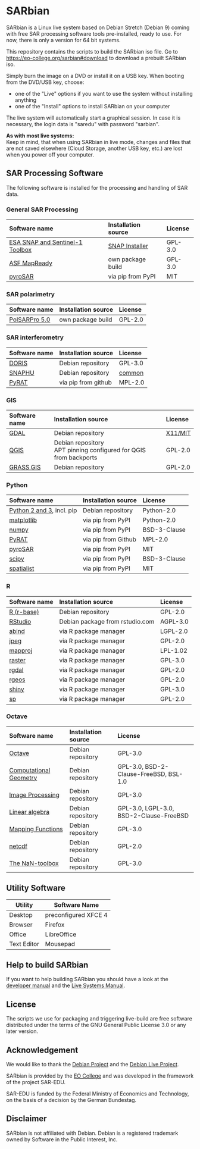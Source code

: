 # SARbian
SARbian is a Linux live system based on Debian Stretch (Debian 9) coming with free SAR processing software tools pre-installed, ready to use.
For now, there is only a version for 64 bit systems.

This repository contains the scripts to build the SARbian iso file.
Go to https://eo-college.org/sarbian#download to download a prebuilt SARbian iso.

Simply burn the image on a DVD or install it on a USB key. When booting from the DVD/USB key, choose:

- one of the "Live" options if you want to use the system without installing anything
- one of the "Install" options to install SARbian on your computer

The live system will automatically start a graphical session. In case it is necessary, the login data is "saredu" with password "sarbian".

**As with most live systems:**  
Keep in mind, that when using SARbian in live mode, changes and files that are not saved elsewhere (Cloud Storage, another USB key, etc.) are lost when you power off your computer.

## SAR Processing Software
The following software is installed for the processing and handling of SAR data.

### General SAR Processing
|Software name|Installation source |License|
|:-----------|:-----------|:-----------------|
|[ESA SNAP and Sentinel-1 Toolbox](http://step.esa.int/main/toolboxes/snap/) | [SNAP Installer](http://step.esa.int/main/download/)| GPL-3.0|
|[ASF MapReady](https://github.com/asfadmin/ASF_MapReady)| own package build|GPL-3.0|
|[pyroSAR](https://github.com/johntruckenbrodt/pyroSAR)| via pip from PyPI|MIT|

### SAR polarimetry
|Software name|Installation source |License|
|:-----------|:-----------|:-----------------|
|[PolSARPro 5.0](https://earth.esa.int/web/polsarpro/home)| own package build| GPL-2.0|

### SAR interferometry
|Software name|Installation source |License|
|:-----------|:-----------|:-----------------|
|[DORIS](http://doris.tudelft.nl/usermanual/index.html)| Debian repository|GPL-3.0|
|[SNAPHU](https://web.stanford.edu/group/radar/softwareandlinks/sw/snaphu/)| Debian repository| [common](http://metadata.ftp-master.debian.org/changelogs/non-free/s/snaphu/snaphu_1.4.2-2_copyright)|
|[PyRAT](https://github.com/birgander2/PyRAT)| via pip from github|MPL-2.0|

### GIS
|Software name|Installation source |License|
|:-----------|:-----------|:-----------------|
|[GDAL](gdal.org)| Debian repository| [X11/MIT](https://trac.osgeo.org/gdal/wiki/FAQGeneral#WhatexactlywasthelicensetermsforGDAL)
|[QGIS](qgis.org)| Debian repository <br> APT pinning configured for QGIS from backports|GPL-2.0|
|[GRASS GIS](https://grass.osgeo.org/)| Debian repository|GPL-2.0|

### Python
|Software name|Installation source |License|
|:-----------|:-----------|:-----------------|
|[Python 2 and 3](python.org), incl. pip| Debian repository|Python-2.0|
|[matplotlib](https://pypi.org/project/matplotlib/)| via pip from PyPI|Python-2.0| 
|[numpy](https://pypi.org/project/numpy/)| via pip from PyPI|BSD-3-Clause|
|[PyRAT](https://github.com/birgander2/PyRAT)| via pip from Github|MPL-2.0|
|[pyroSAR](https://github.com/johntruckenbrodt/pyroSAR)| via pip from PyPI|MIT|
|[scipy](https://pypi.org/project/scipy/)| via pip from PyPI|BSD-3-Clause|
|[spatialist](https://github.com/johntruckenbrodt/spatialist) | via pip from PyPI|MIT|

### R
|Software name|Installation source |License|
|:-----------|:-----------|:-----------------|
|[R (r-base)](https://www.r-project.org/)| Debian repository|GPL-2.0|
|[RStudio](rstudio.com)| Debian package from rstudio.com|AGPL-3.0|
|[abind](https://cran.r-project.org/web/packages/abind/)| via R package manager|LGPL-2.0| 
|[jpeg](https://cran.r-project.org/web/packages/jpeg/)| via R package manager|GPL-2.0|
|[mapproj](https://cran.r-project.org/web/packages/mapproj/)| via R package manager|LPL-1.02|
|[raster](https://cran.r-project.org/web/packages/raster/)| via R package manager|GPL-3.0| 
|[rgdal](https://cran.r-project.org/web/packages/rgdal/)| via R package manager|GPL-2.0| 
|[rgeos](https://cran.r-project.org/web/packages/rgeos)| via R package manager|GPL-2.0| 
|[shiny](https://cran.r-project.org/web/packages/shiny/)| via R package manager|GPL-3.0|
|[sp](https://cran.r-project.org/web/packages/sp/)| via R package manager|GPL-2.0|

### Octave
|Software name|Installation source |License|
|:-----------|:-----------|:-----------------|
|[Octave](https://www.gnu.org/software/octave/) | Debian repository|GPL-3.0|
|[Computational Geometry](https://octave.sourceforge.io/geometry/)| Debian repository|GPL-3.0, BSD-2-Clause-FreeBSD, BSL-1.0|
|[Image Processing](https://octave.sourceforge.io/image/)| Debian repository|GPL-3.0|
|[Linear algebra](https://octave.sourceforge.io/linear-algebra/)| Debian repository|GPL-3.0, LGPL-3.0, BSD-2-Clause-FreeBSD|
|[Mapping Functions](https://octave.sourceforge.io/mapping)| Debian repository|GPL-3.0|
|[netcdf](https://octave.sourceforge.io/netcdf)| Debian repository|GPL-2.0|
|[The NaN-toolbox](https://octave.sourceforge.io/nan)| Debian repository|GPL-3.0|

## Utility Software
|Utility|Software Name |
|-------------|--------------|
|Desktop| preconfigured XFCE 4|
|Browser| Firefox|
|Office | LibreOffice|
|Text Editor| Mousepad|

## Help to build SARbian

If you want to help building SARbian you should have a look at the [developer manual](DEVEL.md)
and the [Live Systems Manual](https://live-team.pages.debian.net/live-manual/html/live-manual/about-manual.en.html).

## License

The scripts we use for packaging and triggering live-build are free software
distributed under the terms of the GNU General Public License 3.0 or any later
version.

## Acknowledgement

We would like to thank the [Debian Project](https://debian.org) and the [Debian Live Project](https://wiki.debian.org/DebianLive).

SARbian is provided by the [EO College](https://eo-college.org) and was developed in the framework of the project SAR-EDU.

SAR-EDU is funded by the Federal Ministry of Economics and Technology, on the basis of a decision by the German Bundestag.

## Disclaimer

SARbian is not affiliated with Debian. Debian is a registered trademark owned by Software in the Public Interest, Inc.
